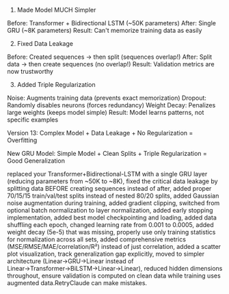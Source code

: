 1. Made Model MUCH Simpler

Before: Transformer + Bidirectional LSTM (~50K parameters)
After: Single GRU (~8K parameters)
Result: Can't memorize training data as easily

2. Fixed Data Leakage

Before: Created sequences → then split (sequences overlap!)
After: Split data → then create sequences (no overlap!)
Result: Validation metrics are now trustworthy

3. Added Triple Regularization

Noise: Augments training data (prevents exact memorization)
Dropout: Randomly disables neurons (forces redundancy)
Weight Decay: Penalizes large weights (keeps model simple)
Result: Model learns patterns, not specific examples

Version 13:
Complex Model + Data Leakage + No Regularization = Overfitting

New GRU Model:
Simple Model + Clean Splits + Triple Regularization = Good Generalization

replaced your Transformer+Bidirectional-LSTM with a single GRU layer (reducing parameters from ~50K to ~8K), 
fixed the critical data leakage by splitting data BEFORE creating sequences instead of after, 
added proper 70/15/15 train/val/test splits instead of nested 80/20 splits, 
added Gaussian noise augmentation during training, 
added gradient clipping, 
switched from optional batch normalization to layer normalization, 
added early stopping implementation, 
added best model checkpointing and loading, 
added data shuffling each epoch, 
changed learning rate from 0.001 to 0.0005, 
added weight decay (5e-5) that was missing, 
properly use only training statistics for normalization across all sets, 
added comprehensive metrics (MSE/RMSE/MAE/correlation/R²) instead of just correlation, 
added a scatter plot visualization, 
track generalization gap explicitly, 
moved to simpler architecture (Linear→GRU→Linear instead of Linear→Transformer→BiLSTM→Linear→Linear), 
reduced hidden dimensions throughout, 
ensure validation is computed on clean data while training uses augmented data.RetryClaude can make mistakes. 

